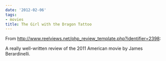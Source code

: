 ```yaml
---
date: '2012-02-06'
tags:
- movies
title: The Girl with the Dragon Tattoo
---
```


From http://www.reelviews.net/php_review_template.php?identifier=2398:

A really well-written review of the 2011 American movie by James Berardinelli.
